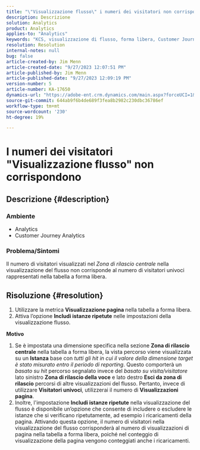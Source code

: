 ```yaml
---
title: "\"Visualizzazione flusso\" i numeri dei visitatori non corrispondono"
description: Descrizione
solution: Analytics
product: Analytics
applies-to: "Analytics"
keywords: "KCS, visualizzazione di flusso, forma libera, Customer Journey Analytics, corrispondenza, visitatore"
resolution: Resolution
internal-notes: null
bug: false
article-created-by: Jim Menn
article-created-date: "9/27/2023 12:07:51 PM"
article-published-by: Jim Menn
article-published-date: "9/27/2023 12:09:19 PM"
version-number: 5
article-number: KA-17650
dynamics-url: "https://adobe-ent.crm.dynamics.com/main.aspx?forceUCI=1&pagetype=entityrecord&etn=knowledgearticle&id=e354eb7a-2e5d-ee11-be6f-6045bd006268"
source-git-commit: 644ab9f6b4de689f3fea8b2982c230dbc36786ef
workflow-type: tm+mt
source-wordcount: '230'
ht-degree: 19%

---
```


# I numeri dei visitatori &quot;Visualizzazione flusso&quot; non corrispondono

## Descrizione {#description}


### <b>Ambiente</b>

- Analytics
- Customer Journey Analytics




### <b>Problema/Sintomi</b>

Il numero di visitatori visualizzati nel *Zona di rilascio centrale* nella visualizzazione del flusso non corrisponde al numero di visitatori univoci rappresentati nella tabella a forma libera.


## Risoluzione {#resolution}


1. Utilizzare la metrica <b>Visualizzazione pagina </b>nella tabella a forma libera.
2. Attiva l’opzione <b>Includi istanze ripetute</b> nelle impostazioni della visualizzazione flusso.




<b>Motivo</b>

1. Se è impostata una dimensione specifica nella sezione <b>Zona di rilascio centrale</b> nella tabella a forma libera, la vista percorso viene visualizzata su un <b>Istanza</b> base con *tutti gli hit in cui il valore della dimensione target è stato misurato entro il periodo di reporting*. Questo comporterà un *basato su hit* percorso segnalato invece del *basato su visita/visitatore* lato sinistro <b>Zona di rilascio della voce</b> e lato destro <b>Esci da zona di rilascio</b> percorsi di altre visualizzazioni del flusso. Pertanto, invece di utilizzare <b>Visitatori univoci</b>, utilizzerai il numero di <b>Visualizzazioni pagina</b>.
2. Inoltre, l&#39;impostazione <b>Includi istanze ripetute</b> nella visualizzazione del flusso è disponibile un’opzione che consente di includere o escludere le istanze che si verificano ripetutamente, ad esempio i ricaricamenti della pagina. Attivando questa opzione, il numero di visitatori nella visualizzazione del flusso corrisponderà al numero di visualizzazioni di pagina nella tabella a forma libera, poiché nel conteggio di visualizzazione della pagina vengono conteggiati anche i ricaricamenti.

